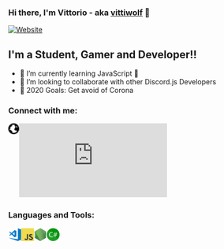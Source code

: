 ### Hi there, I'm Vittorio - aka [vittiwolf][website] 👋

[![Website](https://img.shields.io/website?label=vittiwolf.dev&style=for-the-badge&url=https%3A%2F%2Fvittiwolf.dev)](https://vittiwolf.dev)

## I'm a Student, Gamer and Developer!!

- 🌱 I’m currently learning JavaScript 🤣
- 👯 I’m looking to collaborate with other Discord.js Developers
- 🥅 2020 Goals: Get avoid of Corona


### Connect with me:

[![discord](https://api.xiloe.fr/v1/badges/badge.php?id=717629560346116199)](https://github.com/vittiwolf)
[<img align="left" alt="vittiwolf.dev" width="22px" src="https://raw.githubusercontent.com/iconic/open-iconic/master/svg/globe.svg" />][website]

### Languages and Tools:

[<img align="left" alt="Visual Studio Code" width="26px" src="https://raw.githubusercontent.com/github/explore/80688e429a7d4ef2fca1e82350fe8e3517d3494d/topics/visual-studio-code/visual-studio-code.png" />][website]
[<img align="left" alt="JavaScript" width="26px" src="https://raw.githubusercontent.com/github/explore/80688e429a7d4ef2fca1e82350fe8e3517d3494d/topics/javascript/javascript.png" />][website]
[<img align="left" alt="Node.js" width="26px" src="https://raw.githubusercontent.com/github/explore/80688e429a7d4ef2fca1e82350fe8e3517d3494d/topics/nodejs/nodejs.png" />][website]
[<img align="left" alt="C#" width="26px" src="https://raw.githubusercontent.com/github/explore/80688e429a7d4ef2fca1e82350fe8e3517d3494d/topics/csharp/csharp.png" />][website]

<br />
<br />


[website]: https://vittiwolf.dev



